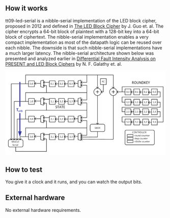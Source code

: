 <!---

This file is used to generate your project datasheet. Please fill in the information below and delete any unused
sections.

You can also include images in this folder and reference them in the markdown. Each image must be less than
512 kb in size, and the combined size of all images must be less than 1 MB.
-->

## How it works

tt09-led-serial is a nibble-serial implementation of the LED block cipher, proposed in 2012 and defined in [The LED Block Cipher](https://eprint.iacr.org/2012/600.pdf) by J. Guo et. al. The cipher encrypts a 64-bit block of plaintext with a 128-bit key into a 64-bit block of ciphertext. The nibble-serial implementation enables a very compact implementation as most of the datapath logic can be reused over each nibble. The downside is that such nibble-serial implementations have a much larger latency. The nibble-serial architecture shown below was presented and analyzed earlier in [Differential Fault Intensity Analysis on PRESENT and LED Block Ciphers](https://link.springer.com/chapter/10.1007/978-3-319-21476-4_12) by N. F. Galathy et. al.

![image](lednibble.png)

## How to test

You give it a clock and it runs, and you can watch the output bits.

## External hardware

No external hardware requirements.
